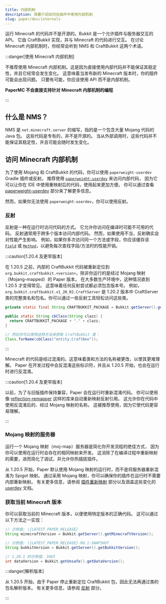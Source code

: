 ```yaml
---
title: 内部机制
description: 简要介绍如何在插件中使用内部机制
slug: paper/dev/internals
---
```


运行 Minecraft 的代码并不是开源的。Bukkit 是一个允许插件与服务器交互的 API。
它由 CraftBukkit 实现，并与 Minecraft 的代码进行交互。
在讨论 Minecraft 内部机制时，你经常会听到 NMS 和 CraftBukkit 这两个术语。

:::danger[使用 Minecraft 内部机制]

不推荐使用 Minecraft 内部机制。这是因为直接使用内部代码并不能保证其稳定性，并且它经常会发生变化。
这意味着当发布新的 Minecraft 版本时，你的插件可能会出现问题。
只要有可能，你应该使用 API 而不是内部机制。

**PaperMC 不会直接支持针对 Minecraft 内部机制的编程**

:::

## 什么是 NMS？

NMS 是 `net.minecraft.server` 的缩写，指的是一个包含大量 Mojang 代码的 Java 包。
这些代码是专有的，并不是开源的。
当从外部调用时，这些代码并不能保证其稳定性，并且可能会随时发生变化。

## 访问 Minecraft 内部机制

为了使用 Mojang 和 CraftBukkit 的代码，你可以使用 `paperweight-userdev` Gradle 插件或反射。
推荐使用 [`paperweight-userdev`](https://github.com/PaperMC/paperweight-test-plugin) 来访问内部代码，
因为它可以让你在 IDE 中使用重映射后的代码，使用起来更加方便。
你可以通过查看 [paperweight-userdev](/paper/dev/userdev) 部分来了解更多信息。

然而，如果你无法使用 `paperweight-userdev`，你可以使用反射。

### 反射

反射是一种在运行时访问代码的方式。
它允许你访问在编译时可能不可用的代码。
反射通常用于跨多个版本访问内部代码。
然而，如果使用不当，反射确实会对性能产生影响。
例如，如果你多次访问同一个方法或字段，你应该缓存该 [`Field`](jd:java:java.lang.reflect.Field)
或 [`Method`](jd:java:java.lang.reflect.Method)，以避免每次查找字段/方法时的性能开销。

:::caution[1.20.4 及更早版本]

在 1.20.5 之前，内部的 CraftBukkit 代码被重新定位到 `org.bukkit.craftbukkit.<version>`，除非你运行的是经过 Mojang 映射（Mojang-mapped）的 Paper 版本。
在大多数生产环境中，这种情况直到 1.20.5 才变得常见。
这意味着任何反射尝试都必须包含版本号。
例如，`org.bukkit.craftbukkit.v1_20_R2.CraftServer` 是 1.20.2 版本中 CraftServer 类的完整类名和包名。你可以通过一些反射工具轻松访问这些类。

```java
private static final String CRAFTBUKKIT_PACKAGE = Bukkit.getServer().getClass().getPackageName();

public static String cbClass(String clazz) {
  return CRAFTBUKKIT_PACKAGE + "." + clazz;
}

// 然后你可以使用这种方法来获取 CraftBukkit 类：
Class.forName(cbClass("entity.CraftBee"));
```

:::

Minecraft 的代码是经过混淆的。这意味着类和方法的名称被更改，以使其更难理解。
Paper 在开发过程中会反混淆这些标识符，并且从 1.20.5 开始，也会在运行时进行反混淆。

:::caution[1.20.4 及更早版本]

以前，为了与旧版插件保持兼容，Paper 会在运行时重新混淆代码。
你可以使用像 [reflection-remapper](https://github.com/jpenilla/reflection-remapper) 这样的库来自动重新映射反射引用。
这允许你在代码中使用反混淆后的、经过 Mojang 映射的名称。
这被推荐使用，因为它使代码更容易理解。

:::

### Mojang 映射的服务器

运行一个 Mojang 映射（moj-map）服务器是简化你开发流程的绝佳方式，
因为你可以使用在运行时会存在的相同映射来开发。
这消除了在编译过程中重新映射的需要，进而简化了调试，并允许你热插拔插件。

从 1.20.5 开始，Paper 默认使用 Mojang 映射的运行时，而不是将服务器重新混淆为 Spigot 映射。
通过采用 Mojang 映射，你可以确保你的插件在运行时不需要内部重新映射。
有关更多信息，请参阅 [插件重新映射](/paper/dev/project-setup#plugin-remapping)
部分以及涵盖这些变化的 [userdev](/paper/dev/userdev#1205-and-beyond) 文档。

### 获取当前 Minecraft 版本

你可以获取当前的 Minecraft 版本，以便使用特定版本的正确代码。
这可以通过以下方法之一实现：

```java replace
// 示例值: \{LATEST_PAPER_RELEASE}
String minecraftVersion = Bukkit.getServer().getMinecraftVersion();

// 示例值: \{LATEST_PAPER_RELEASE}-R0.1-SNAPSHOT
String bukkitVersion = Bukkit.getServer().getBukkitVersion();

// 1.20.1 的示例值: 3465
int dataVersion = Bukkit.getUnsafe().getDataVersion();
```

:::danger[解析版本]

从 1.20.5 开始，由于 Paper 停止重新定位 CraftBukkit 包，因此无法再通过类的包名解析版本。
有关更多信息，请参阅 [反射](#反射) 部分。

:::
